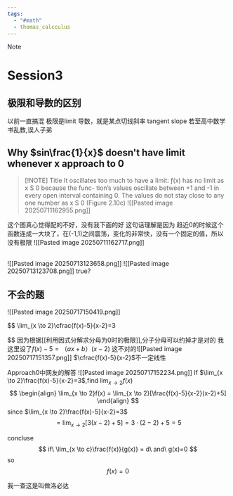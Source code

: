 ```yaml
---
tags:
  - "#math"
  - thomas_calcculus
---
```


> [!NOTE] 
>

# Session3

## 极限和导数的区别
以前一直搞混
极限是limit
导数，就是某点切线斜率 tangent slope
若至高中数学书乱教,误人子弟

## Why $sin\frac{1}{x}$ doesn't have limit whenever x approach to 0

> [!NOTE] Title
>  It oscillates too much to have a limit: ƒ(x) has no limit as x S 0 because the func-
tion’s values oscillate between +1 and -1 in every open interval containing 0. The 
values do not stay close to any one number as x S 0 (Figure 2.10c)
![[Pasted image 20250711162955.png]]

这个图真心觉得配的不好，没有我下面的好
这句话理解是因为 趋近0的时候这个函数连成一大块了，在(-1,1)之间震荡，变化的非常快，没有一个固定的值，所以没有极限
![[Pasted image 20250711162717.png]]


## 
![[Pasted image 20250713123658.png]]
![[Pasted image 20250713123708.png]]
true?

## 不会的题
![[Pasted image 20250717150419.png]]

$$
\lim_{x \to 2}\cfrac{f(x)-5}{x-2}=3

$$
因为根据[[利用因式分解求分母为0时的极限]],分子分母可以约掉才是对的
我这里设了$f(x)-5=（ax + b）(x-2)$
这不对的![[Pasted image 20250717151357.png]]
$\cfrac{f(x)-5}{x-2}$不一定线性

Approach0中网友的解答
![[Pasted image 20250717152234.png]]
If $\lim_{x \to 2}\frac{f(x)-5}{x-2}=3$,find $\lim_{x \to 2}f(x)$
$$
\begin{align}
\lim_{x \to 2}f(x) = \lim_{x \to 2}[\frac{f(x)-5}{x-2}(x-2)+5]
\end{align}
$$
since $\lim_{x \to 2}\frac{f(x)-5}{x-2}=3$
$$
 = \lim_{x \to 2}[3(x-2) + 5] = 3·(2-2) + 5 = 5
$$

concluse
$$
if\ \lim_{x \to c}\frac{f(x)}{g(x)} = d\ and\ g(x)=0 
$$
so 
$$
f(x)=0
$$

我一查这是叫做洛必达


